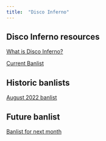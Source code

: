 ```yaml
---
title:  "Disco Inferno"
---
```


## Disco Inferno resources

[What is Disco Inferno?](about)

[Current Banlist](banlist)

## Historic banlists

[August 2022 banlist](banlist_08_2022)

## Future banlist

[Banlist for next month](ongoing)